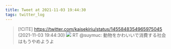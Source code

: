 ```yaml
---
title: Tweet at 2021-11-03 19:44:30
tags: twitter_log
---
```


> [!CITE] https://twitter.com/kaisekiriu/status/1455848354965975045 (2021-11-03 19:44:30)
> ![](https://twitter.com/kaisekiriu/status/1455848354965975045)
> RT @suymuc: 動物をかわいいで消費する社会はもうやめようよ
